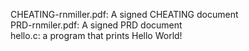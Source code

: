 CHEATING-rnmiller.pdf: A signed CHEATING document  
PRD-rnmiler.pdf: A signed PRD document  
hello.c: a program that prints Hello World!  
